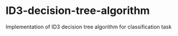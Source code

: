 # ID3-decision-tree-algorithm
Implementation of ID3 decision tree algorithm for classification task
